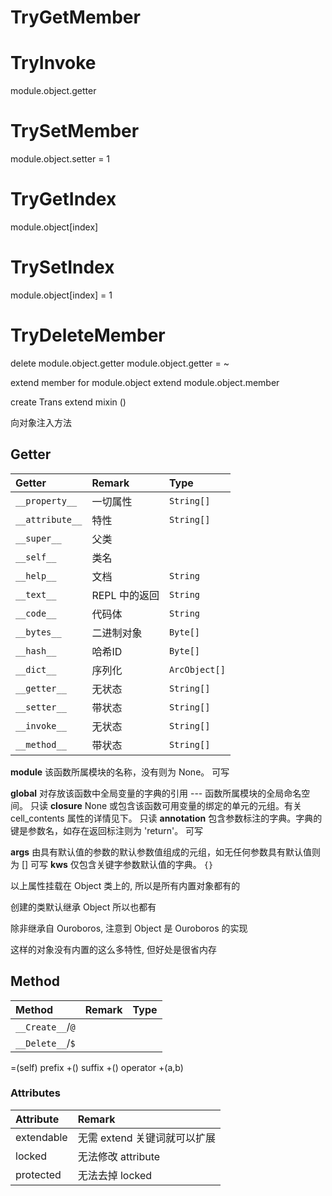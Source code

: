 

# TryGetMember
# TryInvoke
module.object.getter

# TrySetMember
module.object.setter = 1

# TryGetIndex
module.object[index]

# TrySetIndex
module.object[index] = 1


# TryDeleteMember

delete module.object.getter
module.object.getter = ~






extend member for module.object
extend module.object.member


create Trans extend mixin ()

向对象注入方法






## Getter

| Getter          | Remark        | Type          |
| :-------------- | :------------ | :------------ |
| `__property__`  | 一切属性      | `String[]`    |
| `__attribute__` | 特性          | `String[]`    |
| `__super__`     | 父类          |               |
| `__self__`      | 类名          |               |
| `__help__ `     | 文档          | `String`      |
| `__text__`      | REPL 中的返回 | `String`      |
| `__code__`      | 代码体        | `String`      |
| `__bytes__`     | 二进制对象    | `Byte[]`      |
| `__hash__`      | 哈希ID        | `Byte[]`      |
| `__dict__`      | 序列化        | `ArcObject[]` |
| `__getter__`    | 无状态        | `String[]`    |
| `__setter__`    | 带状态        | `String[]`    |
| `__invoke__`    | 无状态        | `String[]`    |
| `__method__`    | 带状态        | `String[]`    |
__module__	该函数所属模块的名称，没有则为 None。	可写


__global__	对存放该函数中全局变量的字典的引用 --- 函数所属模块的全局命名空间。	只读
__closure__	None 或包含该函数可用变量的绑定的单元的元组。有关 cell_contents 属性的详情见下。	只读
__annotation__	包含参数标注的字典。字典的键是参数名，如存在返回标注则为 'return'。	可写

__args__	由具有默认值的参数的默认参数值组成的元组，如无任何参数具有默认值则为 []	可写
__kws__	仅包含关键字参数默认值的字典。	`{}`



以上属性挂载在 Object 类上的, 所以是所有内置对象都有的

创建的类默认继承 Object 所以也都有

除非继承自 Ouroboros, 注意到 Object 是 Ouroboros 的实现

这样的对象没有内置的这么多特性, 但好处是很省内存

## Method


| Method           | Remark | Type |
| :--------------- | :----- | :--- |
| `__Create__`/`@` |
| `__Delete__`/`$` |






=(self)
prefix +()
suffix +()
operator +(a,b)

### Attributes

| Attribute  | Remark                       |
| :--------- | :--------------------------- |
| extendable | 无需 extend 关键词就可以扩展 |
| locked     | 无法修改 attribute           |
| protected  | 无法去掉 locked              |





